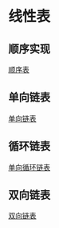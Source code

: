 # 线性表

## 顺序实现
[顺序表](ListTable.c)

## 单向链表
[单向链表](LinkedList.c)

## 循环链表
[单向循环链表](CircularLinkedList.c)

## 双向链表 
[双向链表](DoubleLinkedList.c)